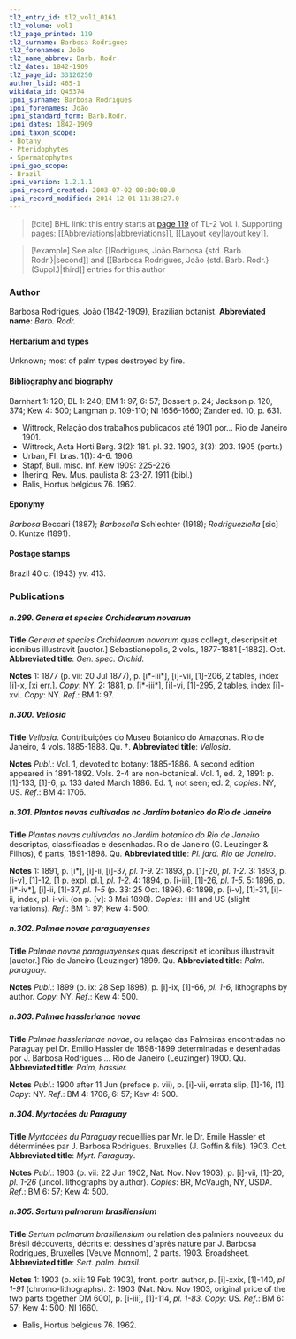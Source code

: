 ```yaml
---
tl2_entry_id: tl2_vol1_0161
tl2_volume: vol1
tl2_page_printed: 119
tl2_surname: Barbosa Rodrigues
tl2_forenames: João
tl2_name_abbrev: Barb. Rodr.
tl2_dates: 1842-1909
tl2_page_id: 33120250
author_lsid: 465-1
wikidata_id: Q45374
ipni_surname: Barbosa Rodrigues
ipni_forenames: João
ipni_standard_form: Barb.Rodr.
ipni_dates: 1842-1909
ipni_taxon_scope: 
- Botany
- Pteridophytes
- Spermatophytes
ipni_geo_scope: 
- Brazil
ipni_version: 1.2.1.1
ipni_record_created: 2003-07-02 00:00:00.0
ipni_record_modified: 2014-12-01 11:38:27.0
---
```



> [!cite] BHL link: this entry starts at [page 119](https://www.biodiversitylibrary.org/page/33120250) of TL-2 Vol. I.
> Supporting pages: [[Abbreviations|abbreviations]], [[Layout key|layout key]].

> [!example] See also [[Rodrigues, João Barbosa {std. Barb. Rodr.}|second]] and [[Barbosa Rodrigues, João {std. Barb. Rodr.} (Suppl.)|third]] entries for this author

### Author

Barbosa Rodrigues, João (1842-1909), Brazilian botanist. 
**Abbreviated name**: *Barb. Rodr.*

#### Herbarium and types

Unknown; most of palm types destroyed by fire.

#### Bibliography and biography

Barnhart 1: 120; BL 1: 240; BM 1: 97, 6: 57; Bossert p. 24; Jackson p. 120, 374; Kew 4: 500; Langman p. 109-110; NI 1656-1660; Zander ed. 10, p. 631.
- Wittrock, Relação dos trabalhos publicados até 1901 por... Rio de Janeiro 1901.
- Wittrock, Acta Horti Berg. 3(2): 181. pl. 32. 1903, 3(3): 203. 1905 (portr.)
- Urban, Fl. bras. 1(1): 4-6. 1906.
- Stapf, Bull. misc. Inf. Kew 1909: 225-226.
- Ihering, Rev. Mus. paulista 8: 23-27. 1911 (bibl.)
- Balis, Hortus belgicus 76. 1962.

#### Eponymy

*Barbosa* Beccari (1887); *Barbosella* Schlechter (1918); *Rodrigueziella* \[sic\] O. Kuntze (1891).

#### Postage stamps

Brazil 40 c. (1943) yv. 413.

### Publications

##### n.299. Genera et species Orchidearum novarum

**Title**
*Genera et species Orchidearum novarum* quas collegit, descripsit et iconibus illustravit \[auctor.\] Sebastianopolis, 2 vols., 1877-1881 \[-1882\]. Oct.
**Abbreviated title**: *Gen. spec. Orchid.*

**Notes**
1: 1877 (p. vii: 20 Jul 1877), p. \[i\*-iii\*\], \[i\]-vii, \[1\]-206, 2 tables, index \[i\]-x, \[xi err.\].
*Copy*: NY.
2: 1881, p. \[i\*-iii\*\], \[i\]-vi, \[1\]-295, 2 tables, index \[i\]-xvi. *Copy*: NY.
*Ref*.: BM 1: 97.

##### n.300. Vellosia

**Title**
*Vellosia*. Contribuiçôes do Museu Botanico do Amazonas. Rio de Janeiro, 4 vols. 1885-1888. Qu. †.
**Abbreviated title**: *Vellosia*.

**Notes**
*Publ*.: Vol. 1, devoted to botany: 1885-1886. A second edition appeared in 1891-1892. Vols. 2-4 are non-botanical. Vol. 1, ed. 2, 1891: p. \[1\]-133, \[1\]-6; p. 133 dated March 1886. Ed. 1, not seen; ed. 2, *copies*: NY, US.
*Ref*.: BM 4: 1706.

##### n.301. Plantas novas cultivadas no Jardim botanico do Rio de Janeiro

**Title**
*Plantas novas cultivadas no Jardim botanico do Rio de Janeiro* descriptas, classificadas e desenhadas. Rio de Janeiro (G. Leuzinger & Filhos), 6 parts, 1891-1898. Qu.
**Abbreviated title**: *Pl. jard. Rio de Janeiro*.

**Notes**
1: 1891, p. \[i\*\], \[i\]-ii, \[i\]-37, *pl. 1-9.*
2: 1893, p. \[1\]-20, *pl. 1-2.*
3: 1893, p. \[i-v\], \[1\]-12, \[1 p. expl. pl.\], *pl. 1-2.*
4: 1894, p. \[i-iii\], \[1\]-26, *pl. 1-5.*
5: 1896, p. \[i\*-iv\*\], \[i\]-ii, \[1\]-37, *pl. 1-5* (p. 33: 25 Oct. 1896).
6: 1898, p. \[i-v\], \[1\]-31, \[i\]-ii, index, pl. i-vii. (on p. \[v\]: 3 Mai 1898).
*Copies*: HH and US (slight variations).
*Ref*.: BM 1: 97; Kew 4: 500.

##### n.302. Palmae novae paraguayenses

**Title**
*Palmae novae paraguayenses* quas descripsit et iconibus illustravit \[auctor.\] Rio de Janeiro (Leuzinger) 1899. Qu.
**Abbreviated title**: *Palm. paraguay.*

**Notes**
*Publ*.: 1899 (p. ix: 28 Sep 1898), p. \[i\]-ix, \[1\]-66, *pl. 1-6*, lithographs by author. *Copy*: NY.
*Ref*.: Kew 4: 500.

##### n.303. Palmae hasslerianae novae

**Title**
*Palmae hasslerianae novae*, ou relaçao das Palmeiras encontradas no Paraguay pel Dr. Emilio Hassler de 1898-1899 determinadas e desenhadas por J. Barbosa Rodrigues ... Rio de Janeiro (Leuzinger) 1900. Qu.
**Abbreviated title**: *Palm, hassler.*

**Notes**
*Publ*.: 1900 after 11 Jun (preface p. vii), p. \[i\]-vii, errata slip, \[1\]-16, \[1\]. *Copy*: NY.
*Ref*.: BM 4: 1706, 6: 57; Kew 4: 500.

##### n.304. Myrtacées du Paraguay

**Title**
*Myrtacées du Paraguay* recueillies par Mr. le Dr. Emile Hassler et déterminées par J. Barbosa Rodrigues. Bruxelles (J. Goffin & fils). 1903. Oct.
**Abbreviated title**: *Myrt. Paraguay*.

**Notes**
*Publ*.: 1903 (p. vii: 22 Jun 1902, Nat. Nov. Nov 1903), p. \[i\]-vii, \[1\]-20, *pl. 1-26* (uncol. lithographs by author). *Copies*: BR, McVaugh, NY, USDA.
*Ref*.: BM 6: 57; Kew 4: 500.

##### n.305. Sertum palmarum brasiliensium

**Title**
*Sertum palmarum brasiliensium* ou relation des palmiers nouveaux du Brésil découverts, décrits et dessinés d'après nature par J. Barbosa Rodrigues, Bruxelles (Veuve Monnom), 2 parts. 1903. Broadsheet.
**Abbreviated title**: *Sert. palm. brasil.*

**Notes**
1: 1903 (p. xiii: 19 Feb 1903), front. portr. author, p. \[i\]-xxix, \[1\]-140, *pl. 1-91* (chromo-lithographs).
2: 1903 (Nat. Nov. Nov 1903, original price of the two parts together DM 600), p. \[i-iii\], \[1\]-114, *pl. 1-83. Copy*: US.
*Ref*.: BM 6: 57; Kew 4: 500; NI 1660.
- Balis, Hortus belgicus 76. 1962.

